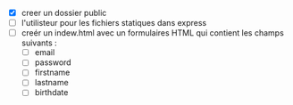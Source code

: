 - [x] creer un dossier public
- [ ] l'utilisteur pour les fichiers statiques dans express
- [ ] creér un indew.html avec un formulaires HTML qui contient les champs suivants :
    - [ ] email
    - [ ] password
    - [ ] firstname
    - [ ] lastname
    - [ ] birthdate